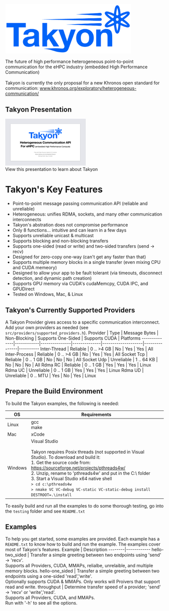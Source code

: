 <img src="docs/Takyon_Logo.png" alt="Logo" style="width:400px;"/>

The future of high performance heterogeneous point-to-point communication for the eHPC industry (embedded High Performance Communication)<br><br>
Takyon is currently the only proposal for a new Khronos open standard for communication: www.khronos.org/exploratory/heterogeneous-communication/<br>

## Takyon Presentation
<a href="Takyon_Introduction.pdf">
  <img src="docs/presentation_icon.png" alt="Takyon Introduction" width="256" height="149">
</a>
<br>
View this presentation to learn about Takyon
<br>

# Takyon's Key Features
- Point-to-point message passing communication API (reliable and unreliable)
- Heterogeneous: unifies RDMA, sockets, and many other communication interconnects
- Takyon's abstration does not compromise performance
- Only 8 functions... intuitive and can learn in a few days
- Supports unreliable unicast & multicast
- Supports blocking and non-blocking transfers
- Supports one-sided (read or write) and two-sided transfers (send -> recv)
- Designed for zero-copy one-way (can't get any faster than that)
- Supports multiple memory blocks in a single transfer (even mixing CPU and CUDA memeory)
- Designed to allow your app to be fault tolerant (via timeouts, disconnect detection, and dynamic path creation)
- Supports GPU memory via CUDA's cudaMemcpy, CUDA IPC, and GPUDirect
- Tested on Windows, Mac, & Linux

## Takyon's Currently Supported Providers
A Takyon Provider gives access to a specific communication interconnect.<br>
Add your own providers as needed (see ```src/providers/supported_providers.h```).
Provider      | Type       | Message Bytes | Non-Blocking | Supports One-Sided | Supports CUDA | Platforms
--------------|------------|---------------|--------------|--------------------|---------------|----------
Inter-Thread  | Reliable   | 0 .. >4 GB    | No           | Yes                | Yes           | All
Inter-Process | Reliable   | 0 .. >4 GB    | No           | Yes                | Yes           | All
Socket Tcp    | Reliable   | 0 .. 1 GB     | No           | No                 | No            | All
Socket Udp    | Unreliable | 1 .. 64 KB    | No           | No                 | No            | All
Rdma RC       | Reliable   | 0 .. 1 GB     | Yes          | Yes                | Yes           | Linux
Rdma UC       | Unreliable | 0 .. 1 GB     | Yes          | Yes                | Yes           | Linux
Rdma UD       | Unreliable | 0 .. MTU      | Yes          | No                 | Yes           | Linux

## Prepare the Build Environment
To build the Takyon examples, the following is needed:

OS | Requirements
--------|------------
Linux | gcc <br> make
Mac | xCode
Windows | Visual Studio<br><br> Takyon requires Posix threads (not supported in Visual Studio). To download and build it:<br> 1. Get the source code from: https://sourceforge.net/projects/pthreads4w/ <br> 2. Unzip, rename to 'pthreads4w' and put in the C:\ folder <br> 3. Start a Visual Studio x64 native shell <br> ```> cd c:\pthreads4w``` <br> ```> nmake VC VC-debug VC-static VC-static-debug install DESTROOT=.\install```
To easily build and run all the examples to do some thorough testing, go into the ```testing``` folder amd see ```README.txt```

## Examples
To help you get started, some examples are provided. Each example has a ```README.txt``` to know how to build and run the example. The examples cover most of Takyon's features.
Example | Description
--------|------------
hello-two_sided | Transfer a simple greeting between two endpoints using 'send' -> 'recv'.<br>Supports all Providers, CUDA, MMAPs, relialbe, unrelaible, and multiple memory blocks.
hello-one_sided | Transfer a simple greeting between two endpoints using a one-sided 'read','write'.<br>Optionally supports CUDA & MMAPs. Only works will Proivers that support read and write.
throughput | Determine transfer speed of a provider; 'send' -> 'recv' or 'write','read'.<br>Supports all Providers, CUDA, and MMAPs.<br>Run with '-h' to see all the options.
